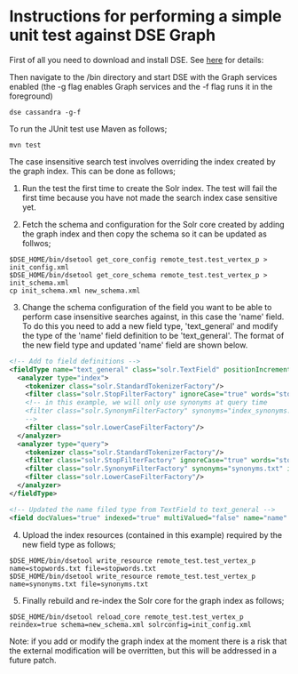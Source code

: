 # Instructions for performing a simple unit test against DSE Graph
  
First of all you need to download and install DSE. See [here](https://academy.datastax.com/downloads) for details: 

Then navigate to the <DSE home>/bin directory and start DSE with the 
Graph services enabled (the -g flag enables Graph services and 
the -f flag runs it in the foreground)

  ```
  dse cassandra -g-f
  ```
         
To run the JUnit test use Maven as follows;

  ```
  mvn test
  ```
The case insensitive search test involves overriding the index created
by the graph index. This can be done as follows;

1. Run the test the first time to create the Solr index. The test will 
fail the first time because you have not made the search index case 
sensitive yet.

2. Fetch the schema and configuration for the Solr core created by
adding the graph index and then copy the schema so it can be
updated as follwos;

  ```
  $DSE_HOME/bin/dsetool get_core_config remote_test.test_vertex_p > init_config.xml
  $DSE_HOME/bin/dsetool get_core_schema remote_test.test_vertex_p > init_schema.xml
  cp init_schema.xml new_schema.xml
  ```

3. Change the schema configuration of the field you want to be able to
perform case insensitive searches against, in this case the 'name' field. To do this
you need to add a new field type, 'text_general' and modify the type of the 'name' field definition 
to be 'text_general'. The format of the new field type and updated 'name' field are shown below.

  ```xml
  <!-- Add to field definitions -->
<fieldType name="text_general" class="solr.TextField" positionIncrementGap="100">
  <analyzer type="index">
    <tokenizer class="solr.StandardTokenizerFactory"/>
    <filter class="solr.StopFilterFactory" ignoreCase="true" words="stopwords.txt" />
    <!-- in this example, we will only use synonyms at query time
    <filter class="solr.SynonymFilterFactory" synonyms="index_synonyms.txt" ignoreCase="true" expand="false"/>
    -->
    <filter class="solr.LowerCaseFilterFactory"/>
  </analyzer>
  <analyzer type="query">
    <tokenizer class="solr.StandardTokenizerFactory"/>
    <filter class="solr.StopFilterFactory" ignoreCase="true" words="stopwords.txt" />
    <filter class="solr.SynonymFilterFactory" synonyms="synonyms.txt" ignoreCase="true" expand="true"/>
    <filter class="solr.LowerCaseFilterFactory"/>
  </analyzer>
</fieldType>

  <!-- Updated the name filed type from TextField to text_general -->
  <field docValues="true" indexed="true" multiValued="false" name="name" stored="true" type="text_general"/>
  ```

4. Upload the index resources (contained in this example) required by the new field type as follows;

  ```
  $DSE_HOME/bin/dsetool write_resource remote_test.test_vertex_p name=stopwords.txt file=stopwords.txt
  $DSE_HOME/bin/dsetool write_resource remote_test.test_vertex_p name=synonyms.txt file=synonyms.txt
  ```
  
5. Finally rebuild and re-index the Solr core for the graph index as follows;

  ```
  $DSE_HOME/bin/dsetool reload_core remote_test.test_vertex_p reindex=true schema=new_schema.xml solrconfig=init_config.xml
  ```

Note: if you add or modify the graph index at the moment there is a risk that 
the external modification will be overritten, but this will be addressed
in a future patch.
